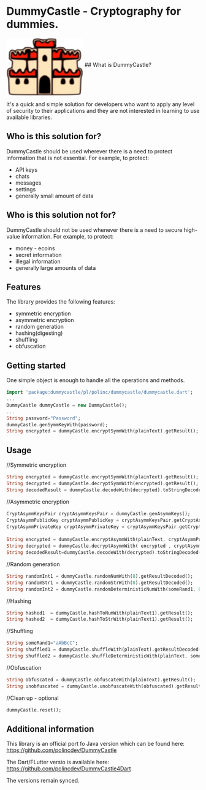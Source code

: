 # DummyCastle - Cryptography for dummies.
  
<img align="middle" src="https://github.com/polincdev/DummyCastle/blob/master/img/dummycastle.png" data-canonical-src="https://github.com/polincdev/DummyCastle/blob/master/img/dummycastle.png" width="200" height="150" />
## What is DummyCastle?

It's a quick and simple solution for developers who want to apply any level of security to their applications and they are not
interested in learning to use available libraries.

## Who is this solution for?
DummyCastle should be used wherever there is a need to protect information that is not essential. For example, to protect:
- API keys
- chats
- messages
- settings
- generally small amount of data

## Who is this solution not for?

DummyCastle should not be used whenever there is a need to secure high-value information. For example, to protect:
- money - ecoins
- secret information
- illegal information
- generally large amounts of data

## Features

The library provides the following features:
- symmetric encryption
- asymmetric encryption
- random generation
- hashing(digesting)
- shuffling
- obfuscation

## Getting started

One simple object is enough to handle all the operations and methods.
```dart
import 'package:dummycastle/pl/polinc/dummycastle/dummycastle.dart';
...
DummyCastle dummyCastle = new DummyCastle();
...
String password="Password";
dummyCastle.genSymmKeyWith(password);
String encrypted = dummyCastle.encryptSymmWith(plainText).getResult();
```

## Usage

//Symmetric encryption

```dart
String encrypted = dummyCastle.encryptSymmWith(plainText).getResult();
String decrypted = dummyCastle.decryptSymmWith(encrypted).getResult();
String decodedResult = dummyCastle.decodeWith(decrypted).toStringDecoded();
```

//Asymmetric encryption

```dart
CryptAsymmKeysPair cryptAsymmKeysPair = dummyCastle.genAsymmKeys();
CryptAsymmPublicKey cryptAsymmPublicKey = cryptAsymmKeysPair.getCryptAsymmPublicKey();
CryptAsymmPrivateKey cryptAsymmPrivateKey = cryptAsymmKeysPair.getCryptAsymmPrivateKey();

String encrypted = dummyCastle.encryptAsymmWith(plainText, cryptAsymmPublicKey).getResult();
String decrypted = dummyCastle.decryptAsymmWith( encrypted , cryptAsymmPrivateKey).getResult();
String decodedResult=dummyCastle.decodeWith(decrypted).toStringDecoded();
```

//Random generation

```dart
String randomInt1 = dummyCastle.randomNumWith(8).getResultDecoded();
String randomStr1 = dummyCastle.randomStrWith(8).getResultDecoded();
String randomInt2 = dummyCastle.randomDeterministicNumWith(someRand1, 8).getResult();
```

//Hashing

```dart
String hashed1  = dummyCastle.hashToNumWith(plainText1).getResult();
String hashed2  = dummyCastle.hashToStrWith(plainText1).getResult();
```

//Shuffling

```dart
String someRand1="aAbBcC";
String shuffled1 = dummyCastle.shuffleWith(plainText).getResultDecoded();
String shuffled2 = dummyCastle.shuffleDeterministicWith(plainText, someRand1).getResultDecoded();
```

//Obfuscation

```dart
String obfuscated = dummyCastle.obfuscateWith(plainText).getResult();
String unobfuscated = dummyCastle.unobfuscateWith(obfuscated).getResult();
```

//Clean up - optional
```dart
dummyCastle.reset();
```

## Additional information

This library is an official port fo Java version which can be found here:
https://github.com/polincdev/DummyCastle

The Dart/FLutter versio is available here:
https://github.com/polincdev/DummyCastle4Dart

The versions remain synced.